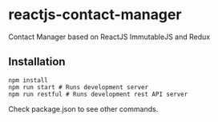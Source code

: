 # reactjs-contact-manager
Contact Manager based on ReactJS ImmutableJS and Redux

## Installation
```
npm install
npm run start # Runs development server
npm run restful # Runs development rest API server 
```

Check package.json to see other commands.